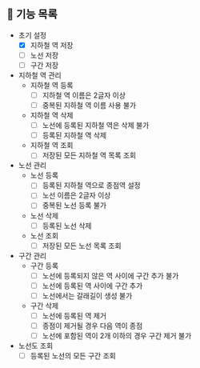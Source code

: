 ## 🚀 기능 목록
* 초기 설정
  * [x] 지하철 역 저장
  * [ ] 노선 저장
  * [ ] 구간 저장
* 지하철 역 관리
  * 지하철 역 등록
    * [ ] 지하철 역 이름은 2글자 이상
    * [ ] 중복된 지하철 역 이름 사용 불가
  * 지하철 역 삭제
    * [ ] 노선에 등록된 지하철 역은 삭제 불가 
    * [ ] 등록된 지하철 역 삭제
  * 지하철 역 조회
    * [ ] 저장된 모든 지하철 역 목록 조회
* 노선 관리
  * 노선 등록
    * [ ] 등록된 지하철 역으로 종점역 설정
    * [ ] 노선 이름은 2글자 이상
    * [ ] 중복된 노선 등록 불가
  * 노선 삭제
    * [ ] 등록된 노선 삭제
  * 노선 조회
    * [ ] 저장된 모든 노선 목록 조회
* 구간 관리
  * 구간 등록
    * [ ] 노선에 등록되지 않은 역 사이에 구간 추가 불가
    * [ ] 노선에 등록된 역 사이에 구간 추가
    * [ ] 노선에서는 갈래길이 생성 불가
  * 구간 삭제
    * [ ] 노선에 등록된 역 제거
    * [ ] 종점이 제거될 경우 다음 역이 종점
    * [ ] 노선에 포함된 역이 2개 이하의 경우 구간 제거 불가
* 노선도 조회
  * [ ] 등록된 노선의 모든 구간 조회